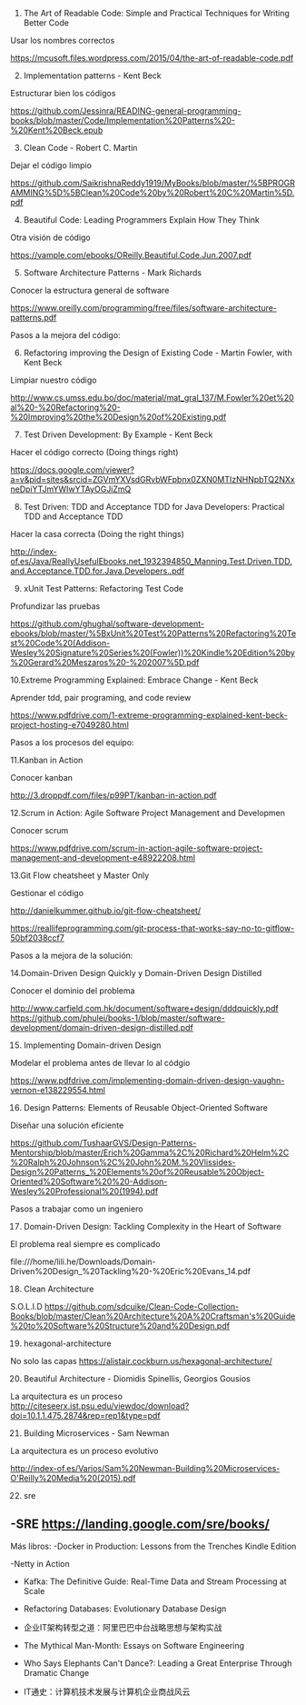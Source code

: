 1. The Art of Readable Code: Simple and Practical Techniques for Writing Better Code

Usar los nombres correctos

https://mcusoft.files.wordpress.com/2015/04/the-art-of-readable-code.pdf


2. Implementation patterns - Kent Beck

Estructurar bien los códigos

https://github.com/Jessinra/READING-general-programming-books/blob/master/Code/Implementation%20Patterns%20-%20Kent%20Beck.epub


3. Clean Code - Robert C. Martin

Dejar el código limpio

https://github.com/SaikrishnaReddy1919/MyBooks/blob/master/%5BPROGRAMMING%5D%5BClean%20Code%20by%20Robert%20C%20Martin%5D.pdf


4. Beautiful Code: Leading Programmers Explain How They Think

Otra visión de código

https://vample.com/ebooks/OReilly.Beautiful.Code.Jun.2007.pdf


5. Software Architecture Patterns - Mark Richards

Conocer la estructura general de software

https://www.oreilly.com/programming/free/files/software-architecture-patterns.pdf


Pasos a la mejora del código:


6. Refactoring improving the Design of Existing Code - Martin Fowler, with Kent Beck

Limpiar nuestro código

http://www.cs.umss.edu.bo/doc/material/mat_gral_137/M.Fowler%20et%20al%20-%20Refactoring%20-%20Improving%20the%20Design%20of%20Existing.pdf


7. Test Driven Development: By Example - Kent Beck

Hacer el código correcto (Doing things right)

https://docs.google.com/viewer?a=v&pid=sites&srcid=ZGVmYXVsdGRvbWFpbnx0ZXN0MTIzNHNpbTQ2NXxneDpiYTJmYWIwYTAyOGJiZmQ


8. Test Driven: TDD and Acceptance TDD for Java Developers: Practical TDD and Acceptance TDD

Hacer la casa correcta (Doing the right things)

http://index-of.es/Java/ReallyUsefulEbooks.net_1932394850_Manning.Test.Driven.TDD.and.Acceptance.TDD.for.Java.Developers..pdf


9. xUnit Test Patterns: Refactoring Test Code

Profundizar las pruebas

https://github.com/ghughal/software-development-ebooks/blob/master/%5BxUnit%20Test%20Patterns%20Refactoring%20Test%20Code%20(Addison-Wesley%20Signature%20Series%20(Fowler))%20Kindle%20Edition%20by%20Gerard%20Meszaros%20-%202007%5D.pdf


10.Extreme Programming Explained: Embrace Change - Kent Beck

Aprender tdd, pair programing, and code review

https://www.pdfdrive.com/1-extreme-programming-explained-kent-beck-project-hosting-e7049280.html


Pasos a los procesos del equipo:


11.Kanban in Action

Conocer kanban

http://3.droppdf.com/files/p99PT/kanban-in-action.pdf



12.Scrum in Action: Agile Software Project Management and Developmen

Conocer scrum

https://www.pdfdrive.com/scrum-in-action-agile-software-project-management-and-development-e48922208.html


13.Git Flow cheatsheet y Master Only

Gestionar el código

http://danielkummer.github.io/git-flow-cheatsheet/

https://reallifeprogramming.com/git-process-that-works-say-no-to-gitflow-50bf2038ccf7


Pasos a la mejora de la solución:


14.Domain-Driven Design Quickly y Domain-Driven Design Distilled

Conocer el dominio del problema

http://www.carfield.com.hk/document/software+design/dddquickly.pdf
https://github.com/phulei/books-1/blob/master/software-development/domain-driven-design-distilled.pdf


15. Implementing Domain-driven Design

Modelar el problema antes de llevar lo al códgio

https://www.pdfdrive.com/implementing-domain-driven-design-vaughn-vernon-e138229554.html


16. Design Patterns: Elements of Reusable Object-Oriented Software

Diseñar una solución eficiente

https://github.com/TushaarGVS/Design-Patterns-Mentorship/blob/master/Erich%20Gamma%2C%20Richard%20Helm%2C%20Ralph%20Johnson%2C%20John%20M.%20Vlissides-Design%20Patterns_%20Elements%20of%20Reusable%20Object-Oriented%20Software%20%20-Addison-Wesley%20Professional%20(1994).pdf



Pasos a trabajar como un ingeniero


17. Domain-Driven Design: Tackling Complexity in the Heart of Software

El problema real siempre es complicado

file:///home/lili.he/Downloads/Domain-Driven%20Design_%20Tackling%20-%20Eric%20Evans_14.pdf


18. Clean Architecture

S.O.L.I.D
https://github.com/sdcuike/Clean-Code-Collection-Books/blob/master/Clean%20Architecture%20A%20Craftsman's%20Guide%20to%20Software%20Structure%20and%20Design.pdf


19. hexagonal-architecture 

No solo las capas
https://alistair.cockburn.us/hexagonal-architecture/


20. Beautiful Architecture - Diomidis Spinellis, Georgios Gousios

La arquitectura es un proceso
http://citeseerx.ist.psu.edu/viewdoc/download?doi=10.1.1.475.2874&rep=rep1&type=pdf


21. Building Microservices - Sam Newman

La arquitectura es un proceso evolutivo

http://index-of.es/Varios/Sam%20Newman-Building%20Microservices-O'Reilly%20Media%20(2015).pdf

22. sre

-SRE https://landing.google.com/sre/books/
-


Más libros:
-Docker in Production: Lessons from the Trenches Kindle Edition

-Netty in Action

- Kafka: The Definitive Guide: Real-Time Data and Stream Processing at Scale

- Refactoring Databases: Evolutionary Database Design

- 企业IT架构转型之道：阿里巴巴中台战略思想与架构实战

- The Mythical Man-Month: Essays on Software Engineering

- Who Says Elephants Can't Dance?: Leading a Great Enterprise Through Dramatic Change

- IT通史：计算机技术发展与计算机企业商战风云
